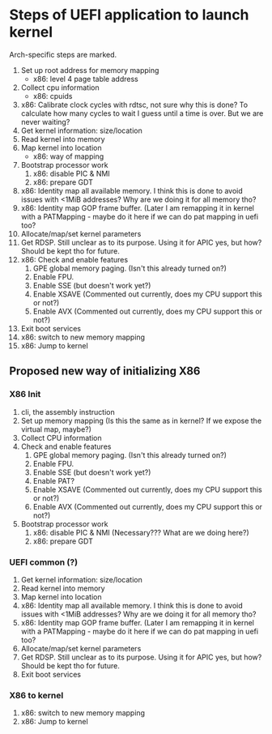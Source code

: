 # Steps of UEFI application to launch kernel

Arch-specific steps are marked.

1. Set up root address for memory mapping
   - x86: level 4 page table address
2. Collect cpu information
   - x86: cpuids
3. x86: Calibrate clock cycles with rdtsc, not sure why this is done? To calculate how many cycles to wait I guess until a time is over. But we are never waiting?
4. Get kernel information: size/location
5. Read kernel into memory
6. Map kernel into location
   - x86: way of mapping
7. Bootstrap processor work
   1. x86: disable PIC & NMI
   2. x86: prepare GDT
8. x86: Identity map all available memory. I think this is done to avoid issues with <1MiB addresses? Why are we doing it for all memory tho?
9. x86: Identity map GOP frame buffer. (Later I am remapping it in kernel with a PATMapping - maybe do it here if we can do pat mapping in uefi too?
10. Allocate/map/set kernel parameters
11. Get RDSP. Still unclear as to its purpose. Using it for APIC yes, but how? Should be kept tho for future.
12. x86: Check and enable features
    1. GPE global memory paging. (Isn't this already turned on?)
    2. Enable FPU.
    3. Enable SSE (but doesn't work yet?)
    4. Enable XSAVE (Commented out currently, does my CPU support this or not?)
    5. Enable AVX (Commented out currently, does my CPU support this or not?)
13. Exit boot services
14. x86: switch to new memory mapping
15. x86: Jump to kernel

## Proposed new way of initializing X86

### X86 Init

1. cli, the assembly instruction
2. Set up memory mapping (Is this the same as in kernel? If we expose the virtual map, maybe?)
3. Collect CPU information
4. Check and enable features
   1. GPE global memory paging. (Isn't this already turned on?)
   2. Enable FPU.
   3. Enable SSE (but doesn't work yet?)
   4. Enable PAT?
   5. Enable XSAVE (Commented out currently, does my CPU support this or not?)
   6. Enable AVX (Commented out currently, does my CPU support this or not?)
5. Bootstrap processor work
   1. x86: disable PIC & NMI (Necessary??? What are we doing here?)
   2. x86: prepare GDT

### UEFI common (?)

1. Get kernel information: size/location
2. Read kernel into memory
3. Map kernel into location
4. x86: Identity map all available memory. I think this is done to avoid issues with <1MiB addresses? Why are we doing it for all memory tho?
5. x86: Identity map GOP frame buffer. (Later I am remapping it in kernel with a PATMapping - maybe do it here if we can do pat mapping in uefi too?
6. Allocate/map/set kernel parameters
7. Get RDSP. Still unclear as to its purpose. Using it for APIC yes, but how? Should be kept tho for future.
8. Exit boot services

### X86 to kernel

1. x86: switch to new memory mapping
2. x86: Jump to kernel
